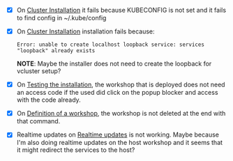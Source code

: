 - [x] On [Cluster Installation](./workshop/content/11-educates-install.md) it fails because KUBECONFIG is not set and it fails to find config in ~/.kube/config
- [x] On [Cluster Installation](./workshop/content/11-educates-install.md) installation fails because:
  ```
  Error: unable to create localhost loopback service: services "loopback" already exists
  ```
  **NOTE**: Maybe the installer does not need to create the loopback for vcluster setup?

- [x] On [Testing the installation](./workshop/content/12-testing-the-installation.md), the workshop that is deployed does not need an access
  code if the used did click on the popup blocker and access with the code already.
- [x] On [Definition of a workshop](./workshop/content/15-definition-of-a-workshop.md), the workshop is not deleted at the end with that command.
- [x] Realtime updates on [Realtime updates](./workshop/content/25-realtime-updates.md) is not working. Maybe because I'm also doing realtime updates on the host workshop and it seems that it might redirect the services to the host?